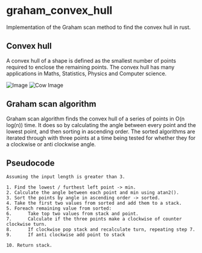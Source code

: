 # graham_convex_hull

Implementation of the Graham scan method to find the convex hull in rust.

## Convex hull
A convex hull of a shape is defined as the smallest number of points required to enclose the remaining points. 
The convex hull has many applications in Maths, Statistics, Physics and Computer science.

![Image](https://miro.medium.com/max/677/1*F4IUmOJbbLMJiTgHxpoc7Q.png)
![Cow Image](https://www.wolfram.com/mathematica/new-in-10/data-and-mesh-regions/HTMLImages.en/convex-hulls/O_12.png)

## Graham scan algorithm
Graham scan algorithm finds the convex hull of a series of points in O(n log(n)) time. It does so by calculating the angle between every point and the lowest point, 
and then sorting in ascending order. The sorted algorithms are iterated through with three points at a time being tested for whether they for a clockwise or anti clockwise angle.

## Pseudocode
```
Assuming the input length is greater than 3.

1. Find the lowest / furthest left point -> min.
2. Calculate the angle between each point and min using atan2().
3. Sort the points by angle in ascending order -> sorted.
4. Take the first two values from sorted and add them to a stack.
5. Foreach remaining value from sorted: 
6.      Take top two values from stack and point. 
7.      Calculate if the three points make a clockwise of counter clockwise turn.
8.      If clockwise pop stack and recalculate turn, repeating step 7.
9.      If anti clockwise add point to stack

10. Return stack.
```
